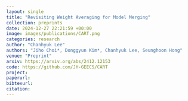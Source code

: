 ```yaml
---
layout: single
title: "Revisiting Weight Averaging for Model Merging"
collection: preprints
date: 2024-12-27 22:21:59 +00:00
image: images/publications/CART.png
categories: research
author: "Chanhyuk Lee"
authors: "Jiho Choi*, Donggyun Kim*, Chanhyuk Lee, Seunghoon Hong"
venue: "Preprint"
arxiv: https://arxiv.org/abs/2412.12153
code: https://github.com/JH-GEECS/CART
project: 
paperurl: 
bibtexurl: 
citation: 
---
```

